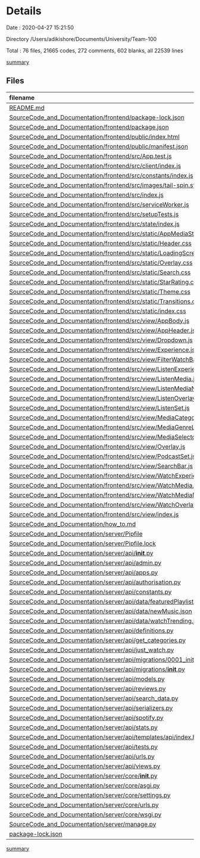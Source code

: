 # Details

Date : 2020-04-27 15:21:50

Directory /Users/adikishore/Documents/University/Team-100

Total : 76 files,  21665 codes, 272 comments, 602 blanks, all 22539 lines

[summary](results.md)

## Files
| filename | language | code | comment | blank | total |
| :--- | :--- | ---: | ---: | ---: | ---: |
| [README.md](/README.md) | Markdown | 8 | 0 | 3 | 11 |
| [SourceCode_and_Documentation/frontend/package-lock.json](/SourceCode_and_Documentation/frontend/package-lock.json) | JSON | 15,667 | 0 | 1 | 15,668 |
| [SourceCode_and_Documentation/frontend/package.json](/SourceCode_and_Documentation/frontend/package.json) | JSON | 37 | 0 | 1 | 38 |
| [SourceCode_and_Documentation/frontend/public/index.html](/SourceCode_and_Documentation/frontend/public/index.html) | HTML | 19 | 23 | 1 | 43 |
| [SourceCode_and_Documentation/frontend/public/manifest.json](/SourceCode_and_Documentation/frontend/public/manifest.json) | JSON | 25 | 0 | 1 | 26 |
| [SourceCode_and_Documentation/frontend/src/App.test.js](/SourceCode_and_Documentation/frontend/src/App.test.js) | JavaScript | 8 | 0 | 2 | 10 |
| [SourceCode_and_Documentation/frontend/src/client/index.js](/SourceCode_and_Documentation/frontend/src/client/index.js) | JavaScript | 97 | 0 | 14 | 111 |
| [SourceCode_and_Documentation/frontend/src/constants/index.js](/SourceCode_and_Documentation/frontend/src/constants/index.js) | JavaScript | 399 | 0 | 8 | 407 |
| [SourceCode_and_Documentation/frontend/src/images/tail-spin.svg](/SourceCode_and_Documentation/frontend/src/images/tail-spin.svg) | XML | 31 | 1 | 1 | 33 |
| [SourceCode_and_Documentation/frontend/src/index.js](/SourceCode_and_Documentation/frontend/src/index.js) | JavaScript | 12 | 3 | 4 | 19 |
| [SourceCode_and_Documentation/frontend/src/serviceWorker.js](/SourceCode_and_Documentation/frontend/src/serviceWorker.js) | JavaScript | 98 | 31 | 13 | 142 |
| [SourceCode_and_Documentation/frontend/src/setupTests.js](/SourceCode_and_Documentation/frontend/src/setupTests.js) | JavaScript | 1 | 4 | 1 | 6 |
| [SourceCode_and_Documentation/frontend/src/state/index.js](/SourceCode_and_Documentation/frontend/src/state/index.js) | JavaScript | 168 | 2 | 16 | 186 |
| [SourceCode_and_Documentation/frontend/src/static/AppMediaStyle.css](/SourceCode_and_Documentation/frontend/src/static/AppMediaStyle.css) | CSS | 427 | 14 | 64 | 505 |
| [SourceCode_and_Documentation/frontend/src/static/Header.css](/SourceCode_and_Documentation/frontend/src/static/Header.css) | CSS | 66 | 1 | 11 | 78 |
| [SourceCode_and_Documentation/frontend/src/static/LoadingScreen.css](/SourceCode_and_Documentation/frontend/src/static/LoadingScreen.css) | CSS | 21 | 0 | 3 | 24 |
| [SourceCode_and_Documentation/frontend/src/static/Overlay.css](/SourceCode_and_Documentation/frontend/src/static/Overlay.css) | CSS | 315 | 8 | 54 | 377 |
| [SourceCode_and_Documentation/frontend/src/static/Search.css](/SourceCode_and_Documentation/frontend/src/static/Search.css) | CSS | 115 | 0 | 17 | 132 |
| [SourceCode_and_Documentation/frontend/src/static/StarRating.css](/SourceCode_and_Documentation/frontend/src/static/StarRating.css) | CSS | 18 | 0 | 3 | 21 |
| [SourceCode_and_Documentation/frontend/src/static/Theme.css](/SourceCode_and_Documentation/frontend/src/static/Theme.css) | CSS | 64 | 5 | 13 | 82 |
| [SourceCode_and_Documentation/frontend/src/static/Transitions.css](/SourceCode_and_Documentation/frontend/src/static/Transitions.css) | CSS | 24 | 0 | 3 | 27 |
| [SourceCode_and_Documentation/frontend/src/static/index.css](/SourceCode_and_Documentation/frontend/src/static/index.css) | CSS | 12 | 0 | 2 | 14 |
| [SourceCode_and_Documentation/frontend/src/view/AppBody.js](/SourceCode_and_Documentation/frontend/src/view/AppBody.js) | JavaScript | 142 | 0 | 4 | 146 |
| [SourceCode_and_Documentation/frontend/src/view/AppHeader.js](/SourceCode_and_Documentation/frontend/src/view/AppHeader.js) | JavaScript | 24 | 0 | 4 | 28 |
| [SourceCode_and_Documentation/frontend/src/view/Dropdown.js](/SourceCode_and_Documentation/frontend/src/view/Dropdown.js) | JavaScript | 86 | 0 | 4 | 90 |
| [SourceCode_and_Documentation/frontend/src/view/Experience.js](/SourceCode_and_Documentation/frontend/src/view/Experience.js) | JavaScript | 65 | 0 | 2 | 67 |
| [SourceCode_and_Documentation/frontend/src/view/FilterWatchBar.js](/SourceCode_and_Documentation/frontend/src/view/FilterWatchBar.js) | JavaScript | 67 | 2 | 5 | 74 |
| [SourceCode_and_Documentation/frontend/src/view/ListenExperience.js](/SourceCode_and_Documentation/frontend/src/view/ListenExperience.js) | JavaScript | 179 | 2 | 3 | 184 |
| [SourceCode_and_Documentation/frontend/src/view/ListenMedia.js](/SourceCode_and_Documentation/frontend/src/view/ListenMedia.js) | JavaScript | 75 | 0 | 2 | 77 |
| [SourceCode_and_Documentation/frontend/src/view/ListenMediaNav.js](/SourceCode_and_Documentation/frontend/src/view/ListenMediaNav.js) | JavaScript | 27 | 0 | 1 | 28 |
| [SourceCode_and_Documentation/frontend/src/view/ListenOverlay.js](/SourceCode_and_Documentation/frontend/src/view/ListenOverlay.js) | JavaScript | 214 | 6 | 5 | 225 |
| [SourceCode_and_Documentation/frontend/src/view/ListenSet.js](/SourceCode_and_Documentation/frontend/src/view/ListenSet.js) | JavaScript | 46 | 0 | 1 | 47 |
| [SourceCode_and_Documentation/frontend/src/view/MediaCategoryList.js](/SourceCode_and_Documentation/frontend/src/view/MediaCategoryList.js) | JavaScript | 40 | 1 | 2 | 43 |
| [SourceCode_and_Documentation/frontend/src/view/MediaGenreList.js](/SourceCode_and_Documentation/frontend/src/view/MediaGenreList.js) | JavaScript | 40 | 1 | 2 | 43 |
| [SourceCode_and_Documentation/frontend/src/view/MediaSelector.js](/SourceCode_and_Documentation/frontend/src/view/MediaSelector.js) | JavaScript | 13 | 1 | 2 | 16 |
| [SourceCode_and_Documentation/frontend/src/view/Overlay.js](/SourceCode_and_Documentation/frontend/src/view/Overlay.js) | JavaScript | 51 | 1 | 2 | 54 |
| [SourceCode_and_Documentation/frontend/src/view/PodcastSet.js](/SourceCode_and_Documentation/frontend/src/view/PodcastSet.js) | JavaScript | 28 | 0 | 1 | 29 |
| [SourceCode_and_Documentation/frontend/src/view/SearchBar.js](/SourceCode_and_Documentation/frontend/src/view/SearchBar.js) | JavaScript | 109 | 18 | 8 | 135 |
| [SourceCode_and_Documentation/frontend/src/view/WatchExperience.js](/SourceCode_and_Documentation/frontend/src/view/WatchExperience.js) | JavaScript | 129 | 2 | 2 | 133 |
| [SourceCode_and_Documentation/frontend/src/view/WatchMedia.js](/SourceCode_and_Documentation/frontend/src/view/WatchMedia.js) | JavaScript | 101 | 0 | 3 | 104 |
| [SourceCode_and_Documentation/frontend/src/view/WatchMediaNav.js](/SourceCode_and_Documentation/frontend/src/view/WatchMediaNav.js) | JavaScript | 25 | 0 | 1 | 26 |
| [SourceCode_and_Documentation/frontend/src/view/WatchOverlay.js](/SourceCode_and_Documentation/frontend/src/view/WatchOverlay.js) | JavaScript | 233 | 4 | 6 | 243 |
| [SourceCode_and_Documentation/frontend/src/view/index.js](/SourceCode_and_Documentation/frontend/src/view/index.js) | JavaScript | 126 | 0 | 5 | 131 |
| [SourceCode_and_Documentation/how_to.md](/SourceCode_and_Documentation/how_to.md) | Markdown | 14 | 0 | 7 | 21 |
| [SourceCode_and_Documentation/server/Pipfile](/SourceCode_and_Documentation/server/Pipfile) | toml | 12 | 0 | 4 | 16 |
| [SourceCode_and_Documentation/server/Pipfile.lock](/SourceCode_and_Documentation/server/Pipfile.lock) | JSON | 102 | 0 | 1 | 103 |
| [SourceCode_and_Documentation/server/api/__init__.py](/SourceCode_and_Documentation/server/api/__init__.py) | Python | 0 | 0 | 1 | 1 |
| [SourceCode_and_Documentation/server/api/admin.py](/SourceCode_and_Documentation/server/api/admin.py) | Python | 1 | 1 | 2 | 4 |
| [SourceCode_and_Documentation/server/api/apps.py](/SourceCode_and_Documentation/server/api/apps.py) | Python | 3 | 0 | 3 | 6 |
| [SourceCode_and_Documentation/server/api/authorisation.py](/SourceCode_and_Documentation/server/api/authorisation.py) | Python | 49 | 5 | 4 | 58 |
| [SourceCode_and_Documentation/server/api/constants.py](/SourceCode_and_Documentation/server/api/constants.py) | Python | 162 | 0 | 6 | 168 |
| [SourceCode_and_Documentation/server/api/data/featuredPlaylists.json](/SourceCode_and_Documentation/server/api/data/featuredPlaylists.json) | JSON | 0 | 0 | 1 | 1 |
| [SourceCode_and_Documentation/server/api/data/newMusic.json](/SourceCode_and_Documentation/server/api/data/newMusic.json) | JSON | 0 | 0 | 1 | 1 |
| [SourceCode_and_Documentation/server/api/data/watchTrending.json](/SourceCode_and_Documentation/server/api/data/watchTrending.json) | JSON | 0 | 0 | 1 | 1 |
| [SourceCode_and_Documentation/server/api/definitions.py](/SourceCode_and_Documentation/server/api/definitions.py) | Python | 185 | 5 | 29 | 219 |
| [SourceCode_and_Documentation/server/api/get_categories.py](/SourceCode_and_Documentation/server/api/get_categories.py) | Python | 501 | 9 | 41 | 551 |
| [SourceCode_and_Documentation/server/api/just_watch.py](/SourceCode_and_Documentation/server/api/just_watch.py) | Python | 17 | 7 | 9 | 33 |
| [SourceCode_and_Documentation/server/api/migrations/0001_initial.py](/SourceCode_and_Documentation/server/api/migrations/0001_initial.py) | Python | 17 | 1 | 7 | 25 |
| [SourceCode_and_Documentation/server/api/migrations/__init__.py](/SourceCode_and_Documentation/server/api/migrations/__init__.py) | Python | 0 | 0 | 1 | 1 |
| [SourceCode_and_Documentation/server/api/models.py](/SourceCode_and_Documentation/server/api/models.py) | Python | 6 | 1 | 4 | 11 |
| [SourceCode_and_Documentation/server/api/reviews.py](/SourceCode_and_Documentation/server/api/reviews.py) | Python | 136 | 48 | 48 | 232 |
| [SourceCode_and_Documentation/server/api/search_data.py](/SourceCode_and_Documentation/server/api/search_data.py) | Python | 221 | 2 | 16 | 239 |
| [SourceCode_and_Documentation/server/api/serializers.py](/SourceCode_and_Documentation/server/api/serializers.py) | Python | 6 | 0 | 1 | 7 |
| [SourceCode_and_Documentation/server/api/spotify.py](/SourceCode_and_Documentation/server/api/spotify.py) | Python | 467 | 0 | 5 | 472 |
| [SourceCode_and_Documentation/server/api/stats.py](/SourceCode_and_Documentation/server/api/stats.py) | Python | 10 | 1 | 6 | 17 |
| [SourceCode_and_Documentation/server/api/templates/api/index.html](/SourceCode_and_Documentation/server/api/templates/api/index.html) | HTML | 10 | 0 | 1 | 11 |
| [SourceCode_and_Documentation/server/api/tests.py](/SourceCode_and_Documentation/server/api/tests.py) | Python | 1 | 1 | 2 | 4 |
| [SourceCode_and_Documentation/server/api/urls.py](/SourceCode_and_Documentation/server/api/urls.py) | Python | 32 | 1 | 2 | 35 |
| [SourceCode_and_Documentation/server/api/views.py](/SourceCode_and_Documentation/server/api/views.py) | Python | 140 | 2 | 46 | 188 |
| [SourceCode_and_Documentation/server/core/__init__.py](/SourceCode_and_Documentation/server/core/__init__.py) | Python | 0 | 0 | 1 | 1 |
| [SourceCode_and_Documentation/server/core/asgi.py](/SourceCode_and_Documentation/server/core/asgi.py) | Python | 4 | 8 | 5 | 17 |
| [SourceCode_and_Documentation/server/core/settings.py](/SourceCode_and_Documentation/server/core/settings.py) | Python | 76 | 25 | 32 | 133 |
| [SourceCode_and_Documentation/server/core/urls.py](/SourceCode_and_Documentation/server/core/urls.py) | Python | 6 | 15 | 3 | 24 |
| [SourceCode_and_Documentation/server/core/wsgi.py](/SourceCode_and_Documentation/server/core/wsgi.py) | Python | 4 | 8 | 5 | 17 |
| [SourceCode_and_Documentation/server/manage.py](/SourceCode_and_Documentation/server/manage.py) | Python | 15 | 2 | 5 | 22 |
| [package-lock.json](/package-lock.json) | JSON | 16 | 0 | 1 | 17 |

[summary](results.md)